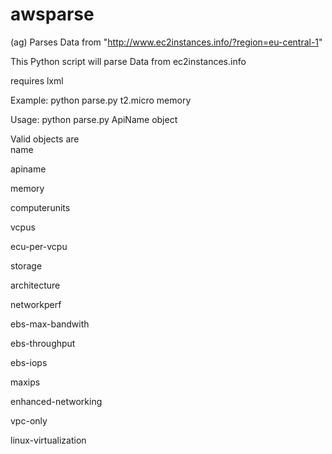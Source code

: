 # awsparse
(ag)
Parses Data from  "http://www.ec2instances.info/?region=eu-central-1"

This Python script will parse Data from ec2instances.info 

requires lxml 


Example: python parse.py t2.micro memory 

Usage: python parse.py ApiName object

Valid objects are  
name  

apiname 

memory 

computerunits 

vcpus 

ecu-per-vcpu 

storage 

architecture 

networkperf 

ebs-max-bandwith  

ebs-throughput 

ebs-iops 

maxips 

enhanced-networking 

vpc-only 

linux-virtualization 


